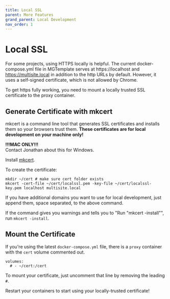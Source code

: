 ```yaml
---
title: Local SSL
parent: More Features
grand_parent: Local Development
nav_order: 1
---
```


# Local SSL
For some projects, using HTTPS locally is helpful.
The current docker-compose.yml file in MGTemplate serves at https://localhost
and https://multisite.local in addition to the http URLs by default.
However, it uses a self-signed certificate, which is not allowed by Chrome.

To get https fully working,
you need to mount a locally trusted SSL certificate to the proxy container.

## Generate Certificate with mkcert
mkcert is a command line tool that generates SSL certificates and
installs them so your browsers trust them.
**These certificates are for local development on your machine only!**


**!!!MAC ONLY!!!**  
Contact Jonathan about this for Windows.

Install [mkcert](https://mkcert.dev/).

To create the certificate:
```
mkdir ~/cert # make sure cert folder exists
mkcert -cert-file ~/cert/localssl.pem -key-file ~/cert/localssl-key.pem localhost multisite.local
```
If you have additional domains you want to use for local development,
just append them, space separated, to the above command.

If the command gives you warnings and tells you to "Run "mkcert -install"",
run `mkcert -install`.

## Mount the Certificate
If you're using the latest `docker-compose.yml` file,
there is a `proxy` container with the `cert` volume commented out.
```
volumes:
  # - ~/cert:/cert
```
To mount your certificate, just uncomment that line by removing the leading `#`.

Restart your containers to start using your locally-trusted certificate!
